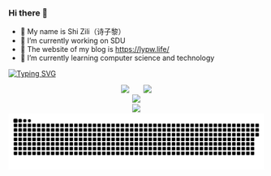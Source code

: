 ### Hi there 👋
- 🤔 My name is Shi Zili（诗子黎）
- 🔭 I’m currently working on SDU
- 💬 The website of my blog is https://lypw.life/
- 🌱 I’m currently learning computer science and technology


[![Typing SVG](https://readme-typing-svg.herokuapp.com?font=Fira+Code&pause=1000&width=435&lines=%E4%BA%B2%E7%88%B1%E7%9A%84%E6%9C%8B%E5%8F%8B%EF%BC%8C%E4%BD%A0%E5%A5%BD%E5%91%80%F0%9F%91%8B;Jump%EF%BC%81Jump%EF%BC%81Jump%EF%BC%81;%E6%B0%B8%E8%BF%9C%E5%B9%B4%E8%BD%BB%EF%BC%8C%E6%B0%B8%E8%BF%9C%E7%83%AD%E6%B3%AA%E7%9B%88%E7%9C%B6%EF%BC%81)](https://git.io/typing-svg)
<div align="center">
<span>  </span>
<img height="170px" src="https://github-readme-stats.vercel.app/api?username=lvszl" /><span>  </span><img height="170px" src="https://github-readme-stats.vercel.app/api/top-langs/?username=lvszl&layout=compact&langs_count=8" />
<span>  </span>
</div>
<div align="center">
    <img  src="https://github-readme-streak-stats.herokuapp.com/?user=lvszl" />
</div>
<div align="center">
    <img src="https://activity-graph.herokuapp.com/graph?username=lvszl&theme=minimal" />
</div>

<div align="center"><img src="https://raw.githubusercontent.com/Achuan-2/Achuan-2/main/assets/github-contribution-grid-snake.svg" ></div>
